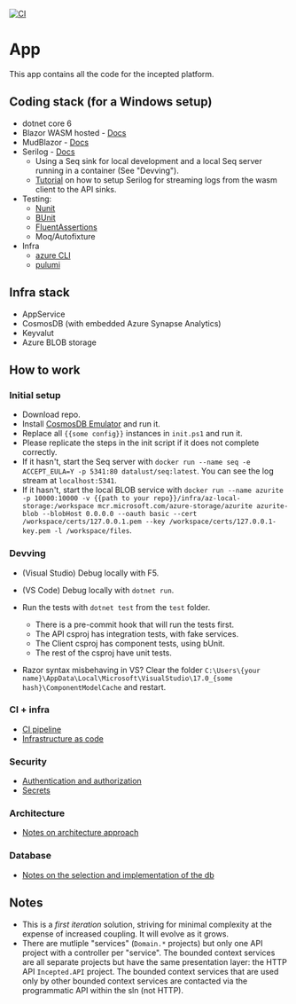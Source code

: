 [![CI](https://github.com/inceptedio/portal/actions/workflows/main.yml/badge.svg)](https://github.com/inceptedio/portal/actions/workflows/main.yml)

# App
This app contains all the code for the incepted platform.

## Coding stack (for a Windows setup)
* dotnet core 6
* Blazor WASM hosted - [Docs](https://docs.microsoft.com/en-us/aspnet/core/blazor/hosting-models?view=aspnetcore-6.0#blazor-webassembly)
* MudBlazor - [Docs](https://mudblazor.com/getting-started/installation#prerequisites)
* Serilog - [Docs](https://github.com/serilog/serilog/wiki/Getting-Started)
    * Using a Seq sink for local development and a local Seq server running in a container (See "Devving").
    * [Tutorial](https://nblumhardt.com/2019/11/serilog-blazor/) on how to setup Serilog for streaming logs from the wasm client to the API sinks.
* Testing:
    * [Nunit](https://docs.nunit.org/articles/nunit/intro.html)
    * [BUnit](https://bunit.dev/docs/getting-started/writing-tests.html?tabs=xunit)
    * [FluentAssertions](https://fluentassertions.com/introduction)
    * Moq/Autofixture
* Infra
    * [azure CLI](https://docs.microsoft.com/en-us/cli/azure/install-azure-cli-windows?tabs=azure-cli)
    * [pulumi](https://app.pulumi.com/incepted)

## Infra stack
* AppService
* CosmosDB (with embedded Azure Synapse Analytics)
* Keyvalut
* Azure BLOB storage

## How to work
### Initial setup
* Download repo.
* Install [CosmosDB Emulator](https://docs.microsoft.com/en-us/azure/cosmos-db/local-emulator) and run it.
* Replace all `{{some config}}` instances in `init.ps1` and run it.
 * Please replicate the steps in the init script if it does not complete correctly.
 * If it hasn't, start the Seq server with `docker run --name seq -e ACCEPT_EULA=Y -p 5341:80 datalust/seq:latest`. You can see the log stream at `localhost:5341`.
 * If it hasn't, start the local BLOB service with  `docker run --name azurite -p 10000:10000 -v {{path to your repo}}/infra/az-local-storage:/workspace mcr.microsoft.com/azure-storage/azurite azurite-blob --blobHost 0.0.0.0 --oauth basic --cert /workspace/certs/127.0.0.1.pem --key /workspace/certs/127.0.0.1-key.pem -l /workspace/files`.

### Devving
* (Visual Studio) Debug locally with F5.
* (VS Code) Debug locally with `dotnet run`.
* Run the tests with `dotnet test` from the `test` folder. 
    * There is a pre-commit hook that will run the tests first.
    * The API csproj has integration tests, with fake services.
    * The Client csproj has component tests, using bUnit.
    * The rest of the csproj have unit tests. 

* Razor syntax misbehaving in VS? Clear the folder `C:\Users\{your name}\AppData\Local\Microsoft\VisualStudio\17.0_{some hash}\ComponentModelCache` and restart. 

### CI + infra
* [CI pipeline](/documentation/ci.md)
* [Infrastructure as code](/documentation//iac.md)

### Security
* [Authentication and authorization](/documentation/auth.md)
* [Secrets](/documentation/secrets.md)

### Architecture
* [Notes on architecture approach](/documentation/architecture.md)

### Database
* [Notes on the selection and implementation of the db](/documentation/db.md)

## Notes
* This is a _first iteration_ solution, striving for minimal complexity at the expense of increased coupling. It will evolve as it grows.
* There are mutliple "services" (`Domain.*` projects) but only one API project with a controller per "service". The bounded context services are all separate projects but have the same presentation layer: the HTTP API `Incepted.API` project. The bounded context services that are used only by other bounded context services are contacted via the programmatic API within the sln (not HTTP).
